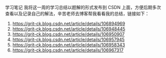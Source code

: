 学习笔记
我将这一周的学习总结以题解的形式发布到 CSDN 上面，方便后期多次查看以及记录自己的解法，辛苦老师去博客帮我看看我的总结，链接如下：
1. https://grit-ck.blog.csdn.net/article/details/106894969
2. https://grit-ck.blog.csdn.net/article/details/106948445
3. https://grit-ck.blog.csdn.net/article/details/106950907
4. https://grit-ck.blog.csdn.net/article/details/106957945
5. https://grit-ck.blog.csdn.net/article/details/106958343
6. https://grit-ck.blog.csdn.net/article/details/106967317
